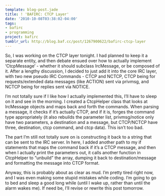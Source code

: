 ```yaml
---
template: blog-post.jade
title: ! 'BAFIRC: CTCP Layer'
date: '2010-10-08T03:38:02-04:00'
tags:
- bafirc
- programming
project: bafirc
tumblr_url: http://blog.baf.cc/post/1267900622/bafirc-ctcp-layer
---
```

So, I was working on the CTCP layer tonight. I had planned to keep it a separate entity, and then debate ensued over how to actually implement ‘CtcpMessage’ - whether it should subclass IrcMessage, or be composed of it. After a lengthy discussion, I decided to just add it into the core IRC layer, with two new pseudo IRC Commands - CTCP and NCTCP, CTCP being for requests/extended data messages (like ACTION) sent via privmsg, and NCTCP being for replies sent via NOTICE.

I’m not totally sure if I like how I actually implemented this, I’ll have to sleep on it and see in the morning. I created a CtcpHelper class that looks at IrcMessage objects and maps back and forth the commands. When parsing a message, it checks if it’s actually CTCP, and if it is, forges the command type appropriately (it also rebuilds the parameter list, privmsg/notice only have two parameters, a destination and a message, but CTCP/NCTCP have three, destination, ctcp command, and ctcp data). This isn’t too bad.

The part I’m still not totally sure on is constructing it back to a string that can be sent to the IRC server. In here, I added another path to my if statements that maps the command back if it’s a CTCP message, and then when I actually print the parameters out, it calls another function in CtcpHelper to “unbuild” the array, dumping it back to destination/message and formatting the message into CTCP format.

Anyway, this is probably about as clear as mud. I’m pretty tired right now, and I was even making some stupid mistakes while coding. I’m going to go to bed and sleep a good long while (until I wake up, rather than until the alarm wakes me). If need be, I’ll revise or rewrite this post tomorrow.